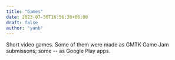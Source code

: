 ```yaml
---
title: "Games"
date: 2023-07-30T16:56:38+06:00
draft: false
author: "yanb"
---
```


Short video games. Some of them were made as GMTK Game Jam submissons; some -- as Google Play apps.